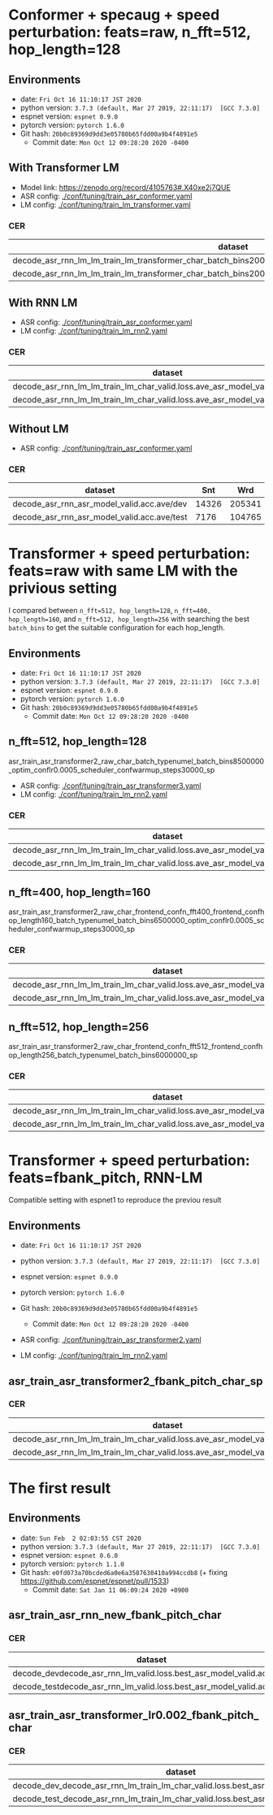 # Conformer + specaug + speed perturbation: feats=raw, n_fft=512, hop_length=128
## Environments
- date: `Fri Oct 16 11:10:17 JST 2020`
- python version: `3.7.3 (default, Mar 27 2019, 22:11:17)  [GCC 7.3.0]`
- espnet version: `espnet 0.9.0`
- pytorch version: `pytorch 1.6.0`
- Git hash: `20b0c89369d9dd3e05780b65fdd00a9b4f4891e5`
  - Commit date: `Mon Oct 12 09:28:20 2020 -0400`

## With Transformer LM
- Model link: https://zenodo.org/record/4105763#.X40xe2j7QUE
- ASR config: [./conf/tuning/train_asr_conformer.yaml](./conf/tuning/train_asr_conformer.yaml)
- LM config: [./conf/tuning/train_lm_transformer.yaml](./conf/tuning/train_lm_transformer.yaml)

### CER

|dataset|Snt|Wrd|Corr|Sub|Del|Ins|Err|S.Err|
|---|---|---|---|---|---|---|---|---|
|decode_asr_rnn_lm_lm_train_lm_transformer_char_batch_bins2000000_valid.loss.ave_asr_model_valid.acc.ave/dev|14326|205341|95.7|4.2|0.1|0.1|4.4|33.7|
|decode_asr_rnn_lm_lm_train_lm_transformer_char_batch_bins2000000_valid.loss.ave_asr_model_valid.acc.ave/test|7176|104765|95.4|4.5|0.1|0.1|4.7|35.0|

## With RNN LM
- ASR config: [./conf/tuning/train_asr_conformer.yaml](./conf/tuning/train_asr_conformer.yaml)
- LM config: [./conf/tuning/train_lm_rnn2.yaml](./conf/tuning/train_lm_rnn2.yaml)

### CER

|dataset|Snt|Wrd|Corr|Sub|Del|Ins|Err|S.Err|
|---|---|---|---|---|---|---|---|---|
|decode_asr_rnn_lm_lm_train_lm_char_valid.loss.ave_asr_model_valid.acc.ave/dev|14326|205341|95.5|4.4|0.1|0.1|4.6|35.2|
|decode_asr_rnn_lm_lm_train_lm_char_valid.loss.ave_asr_model_valid.acc.ave/test|7176|104765|95.2|4.7|0.1|0.1|4.9|36.5|

## Without LM
- ASR config: [./conf/tuning/train_asr_conformer.yaml](./conf/tuning/train_asr_conformer.yaml)

### CER

|dataset|Snt|Wrd|Corr|Sub|Del|Ins|Err|S.Err|
|---|---|---|---|---|---|---|---|---|
|decode_asr_rnn_asr_model_valid.acc.ave/dev|14326|205341|95.6|4.3|0.1|0.1|4.5|35.0|
|decode_asr_rnn_asr_model_valid.acc.ave/test|7176|104765|95.2|4.7|0.1|0.1|4.9|36.7|

# Transformer + speed perturbation: feats=raw with same LM with the privious setting

I compared between `n_fft=512, hop_length=128`, `n_fft=400, hop_length=160`,  and `n_fft=512, hop_length=256`
with searching the best `batch_bins` to get the suitable configuration for each hop_length.

## Environments
- date: `Fri Oct 16 11:10:17 JST 2020`
- python version: `3.7.3 (default, Mar 27 2019, 22:11:17)  [GCC 7.3.0]`
- espnet version: `espnet 0.9.0`
- pytorch version: `pytorch 1.6.0`
- Git hash: `20b0c89369d9dd3e05780b65fdd00a9b4f4891e5`
  - Commit date: `Mon Oct 12 09:28:20 2020 -0400`

## n_fft=512, hop_length=128
asr_train_asr_transformer2_raw_char_batch_typenumel_batch_bins8500000_optim_conflr0.0005_scheduler_confwarmup_steps30000_sp

- ASR config: [./conf/tuning/train_asr_transformer3.yaml](./conf/tuning/train_asr_transformer3.yaml)
- LM config: [./conf/tuning/train_lm_rnn2.yaml](./conf/tuning/train_lm_rnn2.yaml)


### CER

|dataset|Snt|Wrd|Corr|Sub|Del|Ins|Err|S.Err|
|---|---|---|---|---|---|---|---|---|
|decode_asr_rnn_lm_lm_train_lm_char_valid.loss.ave_asr_model_valid.acc.ave/dev|14326|205341|94.2|5.7|0.1|0.1|5.9|42.6|
|decode_asr_rnn_lm_lm_train_lm_char_valid.loss.ave_asr_model_valid.acc.ave/test|7176|104765|93.7|6.1|0.2|0.1|6.4|45.0|


## n_fft=400, hop_length=160
asr_train_asr_transformer2_raw_char_frontend_confn_fft400_frontend_confhop_length160_batch_typenumel_batch_bins6500000_optim_conflr0.0005_scheduler_confwarmup_steps30000_sp

### CER

|dataset|Snt|Wrd|Corr|Sub|Del|Ins|Err|S.Err|
|---|---|---|---|---|---|---|---|---|
|decode_asr_rnn_lm_lm_train_lm_char_valid.loss.ave_asr_model_valid.acc.ave/dev|14326|205341|94.1|5.7|0.1|0.1|6.0|43.0|
|decode_asr_rnn_lm_lm_train_lm_char_valid.loss.ave_asr_model_valid.acc.ave/test|7176|104765|93.5|6.3|0.2|0.1|6.6|45.4|

## n_fft=512, hop_length=256
asr_train_asr_transformer2_raw_char_frontend_confn_fft512_frontend_confhop_length256_batch_typenumel_batch_bins6000000_sp

### CER

|dataset|Snt|Wrd|Corr|Sub|Del|Ins|Err|S.Err|
|---|---|---|---|---|---|---|---|---|
|decode_asr_rnn_lm_lm_train_lm_char_valid.loss.ave_asr_model_valid.acc.ave/dev|14326|205341|94.0|5.9|0.1|0.1|6.1|43.5|
|decode_asr_rnn_lm_lm_train_lm_char_valid.loss.ave_asr_model_valid.acc.ave/test|7176|104765|93.3|6.5|0.2|0.1|6.8|45.8|


# Transformer + speed perturbation: feats=fbank_pitch, RNN-LM
Compatible setting with espnet1 to reproduce the previou result

## Environments
- date: `Fri Oct 16 11:10:17 JST 2020`
- python version: `3.7.3 (default, Mar 27 2019, 22:11:17)  [GCC 7.3.0]`
- espnet version: `espnet 0.9.0`
- pytorch version: `pytorch 1.6.0`
- Git hash: `20b0c89369d9dd3e05780b65fdd00a9b4f4891e5`
  - Commit date: `Mon Oct 12 09:28:20 2020 -0400`

- ASR config: [./conf/tuning/train_asr_transformer2.yaml](./conf/tuning/train_asr_transformer2.yaml)
- LM config: [./conf/tuning/train_lm_rnn2.yaml](./conf/tuning/train_lm_rnn2.yaml)

## asr_train_asr_transformer2_fbank_pitch_char_sp
### CER

|dataset|Snt|Wrd|Corr|Sub|Del|Ins|Err|S.Err|
|---|---|---|---|---|---|---|---|---|
|decode_asr_rnn_lm_lm_train_lm_char_valid.loss.ave_asr_model_valid.acc.ave/dev|14326|205341|94.0|5.9|0.1|0.1|6.1|43.4|
|decode_asr_rnn_lm_lm_train_lm_char_valid.loss.ave_asr_model_valid.acc.ave/test|7176|104765|93.4|6.4|0.2|0.1|6.7|45.9|

# The first result
## Environments
- date: `Sun Feb  2 02:03:55 CST 2020`
- python version: `3.7.3 (default, Mar 27 2019, 22:11:17)  [GCC 7.3.0]`
- espnet version: `espnet 0.6.0`
- pytorch version: `pytorch 1.1.0`
- Git hash: `e0fd073a70bcded6a0e6a3587630410a994ccdb8` (+ fixing https://github.com/espnet/espnet/pull/1533)
  - Commit date: `Sat Jan 11 06:09:24 2020 +0900`

## asr_train_asr_rnn_new_fbank_pitch_char
### CER

|dataset|Snt|Wrd|Corr|Sub|Del|Ins|Err|S.Err|
|---|---|---|---|---|---|---|---|---|
|decode_devdecode_asr_rnn_lm_valid.loss.best_asr_model_valid.acc.best|14326|205341|92.6|7.2|0.2|0.1|7.5|49.6|
|decode_testdecode_asr_rnn_lm_valid.loss.best_asr_model_valid.acc.best|7176|104765|91.6|8.2|0.3|0.2|8.6|53.4|

## asr_train_asr_transformer_lr0.002_fbank_pitch_char
### CER

|dataset|Snt|Wrd|Corr|Sub|Del|Ins|Err|S.Err|
|---|---|---|---|---|---|---|---|---|
|decode_dev_decode_asr_rnn_lm_train_lm_char_valid.loss.best_asr_model_valid.acc.best|14326|205341|93.3|6.5|0.2|0.1|6.8|45.6|
|decode_test_decode_asr_rnn_lm_train_lm_char_valid.loss.best_asr_model_valid.acc.best|7176|104765|92.7|7.1|0.3|0.1|7.4|47.6|

